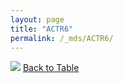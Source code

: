 ```yaml
---
layout: page
title: "ACTR6"
permalink: /_mds/ACTR6/
---
```


![](../../alns_9.28.22/aln_5HSAA001798_0.992.png?raw=true
)
[Back to Table](../../display)
